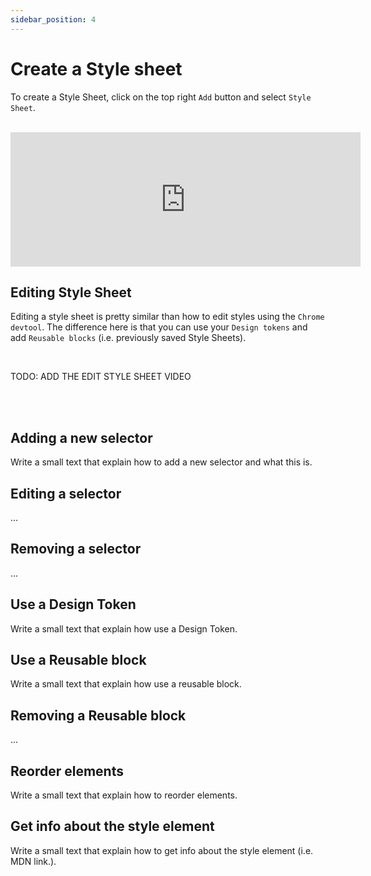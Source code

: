```yaml
---
sidebar_position: 4
---
```


# Create a Style sheet

To create a Style Sheet, click on the top right `Add` button and select `Style Sheet`.

<br />
<iframe width="560" height="215" src="https://www.youtube.com/embed/fj-ReuoOkl0" title="YouTube video player" frameborder="0" allow="accelerometer; autoplay; clipboard-write; encrypted-media; gyroscope; picture-in-picture" allowfullscreen></iframe>

<br />

## Editing Style Sheet

Editing a style sheet is pretty similar than how to edit styles using the `Chrome devtool`. The difference here is that you can use your `Design tokens` and add `Reusable blocks` (i.e. previously saved Style Sheets).

<br />

TODO: ADD THE EDIT STYLE SHEET VIDEO

<br />
<br />

## Adding a new selector

Write a small text that explain how to add a new selector and what this is.

## Editing a selector

...

## Removing a selector

...

## Use a Design Token

Write a small text that explain how use a Design Token.

## Use a Reusable block

Write a small text that explain how use a reusable block.

## Removing a Reusable block

...

## Reorder elements

Write a small text that explain how to reorder elements.

## Get info about the style element

Write a small text that explain how to get info about the style element (i.e. MDN link.).